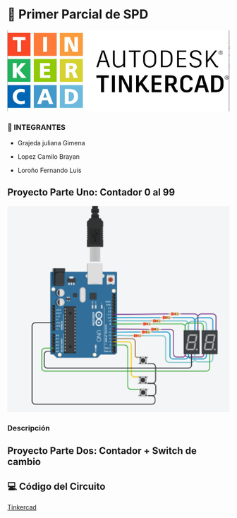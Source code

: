 # :file_folder: Primer Parcial de SPD

![imagen](imagen/3_Figura_1._Tinkercad_logotipo.jpg)

### :scroll: INTEGRANTES 
- Grajeda juliana Gimena
* Lopez Camilo Brayan
+ Loroño Fernando Luis

## Proyecto Parte Uno: Contador 0 al 99
![imagen](imagen/aaa.png)

### Descripción

## Proyecto Parte Dos: Contador + Switch de cambio

## 	:computer: Código del Circuito
[Tinkercad](https://www.tinkercad.com/things/5K5WYnyHAHB)
